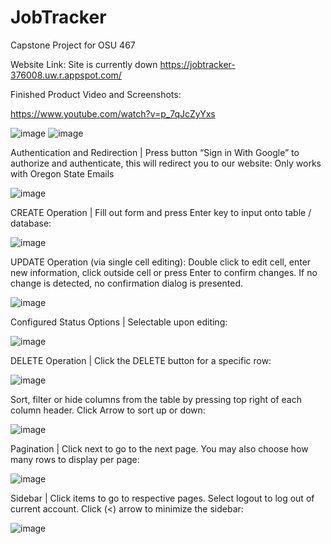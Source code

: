 # JobTracker
Capstone Project for OSU 467

Website Link: Site is currently down
https://jobtracker-376008.uw.r.appspot.com/

Finished Product Video and Screenshots:

https://www.youtube.com/watch?v=p_7qJcZyYxs

![image](https://github.com/OSUMed/JobTracker/assets/62990411/58fb3d33-c6b4-4260-a95e-928fae1523ea)
![image](https://github.com/OSUMed/JobTracker/assets/62990411/fa7c3892-ed19-4367-a433-550254c8d867)


Authentication and Redirection |  Press button “Sign in With Google” to authorize and authenticate, this will redirect you to our website: Only works with Oregon State Emails

![image](https://github.com/OSUMed/JobTracker/assets/62990411/643d87e5-ceae-4298-a47a-051b6961029d)


CREATE Operation | Fill out form and press Enter key to input onto table / database:

![image](https://github.com/OSUMed/JobTracker/assets/62990411/1c98fc39-b220-4e5d-b235-5bd2d02b30ec)

UPDATE Operation (via single cell editing): Double click to edit cell, enter new information, click outside cell or press Enter to confirm changes. If no change is detected, no confirmation dialog is presented.

![image](https://github.com/OSUMed/JobTracker/assets/62990411/3b500e9d-1998-472d-831b-2ca1ca6921be)

Configured Status Options | Selectable upon editing:

![image](https://github.com/OSUMed/JobTracker/assets/62990411/23e5330a-6f27-4866-a357-4e14d5fc3e50)

DELETE Operation | Click the DELETE button for a specific row:

![image](https://github.com/OSUMed/JobTracker/assets/62990411/d52c25b9-c22d-418f-bbc1-4c74fe514aed)

Sort, filter or hide columns from the table by pressing top right of each column header. Click Arrow to sort up or down:

![image](https://github.com/OSUMed/JobTracker/assets/62990411/a09fdda9-dce1-43f7-abb4-60554f1b3a7e)

Pagination | Click next to go to the next page. You may also choose how many rows to display per page:

![image](https://github.com/OSUMed/JobTracker/assets/62990411/0aa65e50-2110-4e17-aa40-acc766e6d178)

Sidebar | Click items to go to respective pages. Select logout to log out of current account. Click (<) arrow to minimize the sidebar:

![image](https://github.com/OSUMed/JobTracker/assets/62990411/a57e49ad-7ed8-475b-9845-cc9da568027d)
